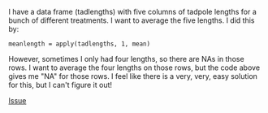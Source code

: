 I have a data frame (tadlengths) with five columns of tadpole lengths for a bunch of different treatments. I want to average the five lengths. I did this by:

```
meanlength = apply(tadlengths, 1, mean)
```
However, sometimes I only had four lengths, so there are NAs in those rows. I want to average the four lengths on those rows, but the code above gives me "NA" for those rows. I feel like there is a very, very, easy solution for this, but I can't figure it out!

[Issue](https://github.com/noamross/zero-dependency-problems/issues/8)